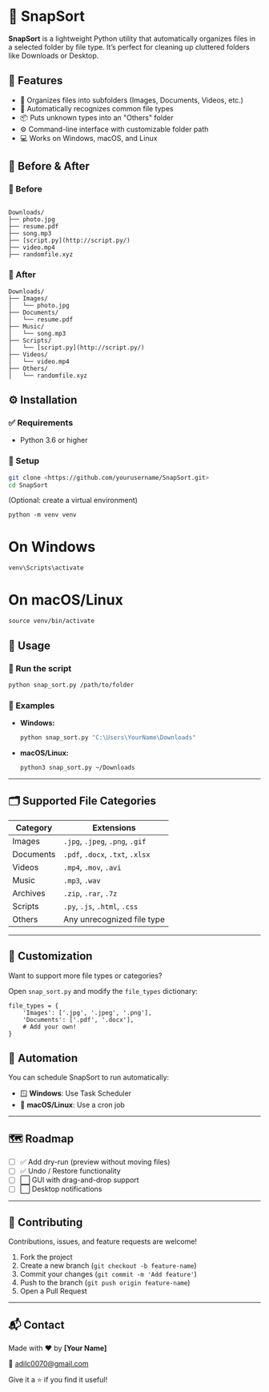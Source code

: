 
# 📂 SnapSort

**SnapSort** is a lightweight Python utility that automatically organizes files in a selected folder by file type. It’s perfect for cleaning up cluttered folders like Downloads or Desktop.

## 📌 Features

- 📁 Organizes files into subfolders (Images, Documents, Videos, etc.)
- 🧠 Automatically recognizes common file types
- 📦 Puts unknown types into an "Others" folder
- ⚙️ Command-line interface with customizable folder path
- 💻 Works on Windows, macOS, and Linux
## 📂 Before & After

### 🔹 Before
```

Downloads/
├── photo.jpg
├── resume.pdf
├── song.mp3
├── [script.py](http://script.py/)
├── video.mp4
├── randomfile.xyz
```

### 🔹 After
```
Downloads/
├── Images/
│   └── photo.jpg
├── Documents/
│   └── resume.pdf
├── Music/
│   └── song.mp3
├── Scripts/
│   └── [script.py](http://script.py/)
├── Videos/
│   └── video.mp4
├── Others/
│   └── randomfile.xyz
```


## ⚙️ Installation

### ✅ Requirements

- Python 3.6 or higher

### 🧪 Setup

```bash
git clone <https://github.com/yourusername/SnapSort.git>
cd SnapSort

```

(Optional: create a virtual environment)

```
python -m venv venv
```

# On Windows

```
venv\Scripts\activate
```

# On macOS/Linux

```
source venv/bin/activate
```

## 🚀 Usage

### 🔧 Run the script

```bash
python snap_sort.py /path/to/folder

```

### 🔹 Examples

- **Windows:**
    
    ```bash
    python snap_sort.py "C:\Users\YourName\Downloads"
    
    ```
    
- **macOS/Linux:**
    
    ```bash
    python3 snap_sort.py ~/Downloads
    
    ```
    

---

## 🗂️ Supported File Categories

| Category | Extensions |
| --- | --- |
| Images | `.jpg`, `.jpeg`, `.png`, `.gif` |
| Documents | `.pdf`, `.docx`, `.txt`, `.xlsx` |
| Videos | `.mp4`, `.mov`, `.avi` |
| Music | `.mp3`, `.wav` |
| Archives | `.zip`, `.rar`, `.7z` |
| Scripts | `.py`, `.js`, `.html`, `.css` |
| Others | Any unrecognized file type |

---

## 🧩 Customization

Want to support more file types or categories?

Open `snap_sort.py` and modify the `file_types` dictionary:

```
file_types = {
    'Images': ['.jpg', '.jpeg', '.png'],
    'Documents': ['.pdf', '.docx'],
    # Add your own!
}
```
## 🔁 Automation

You can schedule SnapSort to run automatically:

- 🪟 **Windows**: Use Task Scheduler
- 🍎 **macOS/Linux**: Use a cron job

---

## 🗺️ Roadmap

- [ ]  ✅ Add dry-run (preview without moving files)
- [ ]  ✅ Undo / Restore functionality
- [ ]  ⬜ GUI with drag-and-drop support
- [ ]  ⬜ Desktop notifications

---

## 🤝 Contributing

Contributions, issues, and feature requests are welcome!

1. Fork the project
2. Create a new branch (`git checkout -b feature-name`)
3. Commit your changes (`git commit -m 'Add feature'`)
4. Push to the branch (`git push origin feature-name`)
5. Open a Pull Request

---

## 📬 Contact

Made with ❤️ by **[Your Name]**

📧 [adilc0070@gmail.com](mailto:adilc0070@gmail.com)

Give it a ⭐ if you find it useful!